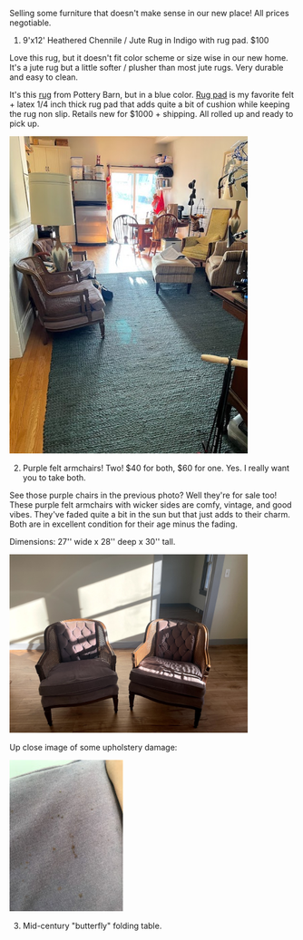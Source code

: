 Selling some furniture that doesn't make sense in our new place! All prices negotiable.

1. 9'x12' Heathered Chennile / Jute Rug in Indigo with rug pad. $100

Love this rug, but it doesn't fit color scheme or size wise in our new home. It's a jute rug but a little softer / plusher than most jute rugs. Very durable and easy to clean.

It's this [rug](https://www.potterybarn.com/products/heathered-chenille-jute-rug-natural/) from Pottery Barn, but in a blue color. [Rug pad](https://www.amazon.com/gp/product/B007T58QPA/ref=ppx_yo_dt_b_search_asin_title?ie=UTF8&psc=1) is my favorite felt + latex 1/4 inch thick rug pad that adds quite a bit of cushion while keeping the rug non slip. Retails new for $1000 + shipping. All rolled up and ready to pick up.

<img src="https://github.com/mookerzhou/house-stuff/blob/main/IMG_7711.jpeg" width="420">

2. Purple felt armchairs! Two! $40 for both, $60 for one. Yes. I really want you to take both.

See those purple chairs in the previous photo? Well they're for sale too! These purple felt armchairs with wicker sides are comfy, vintage, and good vibes. They've faded quite a bit in the sun but that just adds to their charm. Both are in excellent condition for their age minus the fading. 

Dimensions: 27'' wide x 28'' deep x 30'' tall.

<img src="https://github.com/mookerzhou/house-stuff/blob/main/IMG_8221.jpeg" width="420">

Up close image of some upholstery damage:

<img src="https://github.com/mookerzhou/house-stuff/blob/main/IMG_8223.jpeg" width="200">

3. Mid-century "butterfly" folding table. 
